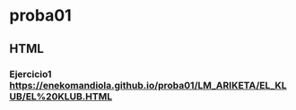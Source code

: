 # proba01

## HTML

### Ejercicio1 https://enekomandiola.github.io/proba01/LM_ARIKETA/EL_KLUB/EL%20KLUB.HTML
